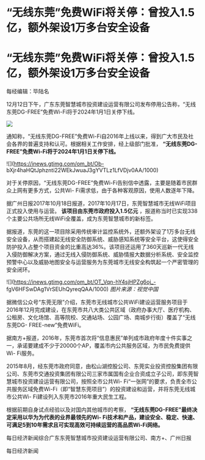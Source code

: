 # “无线东莞”免费WiFi将关停：曾投入1.5亿，额外架设1万多台安全设备

# “无线东莞”免费WiFi将关停：曾投入1.5亿，额外架设1万多台安全设备

每经编辑：毕陆名

12月12日下午，广东东莞智慧城市投资建设运营有限公司发布停用公告称，“无线东莞DG-FREE”免费Wi-Fi将于2024年1月1日关停下线。

![](https://inews.gtimg.com/om_bt/OE1a1Tw24QLvwv4DJkBm9IsVJ5F6OS3PJ4pRJbKaF14BMAA/1000)

通知称，“无线东莞DG-FREE”免费Wi-Fi自2016年上线以来，得到广大市民及社会各界的普遍支持和认可。根据相关工作安排，经上级部门批准，
**“无线东莞DG-FREE”免费Wi-Fi将于2024年1月1日关停下线。**

![](https://inews.gtimg.com/om_bt/Ob-
bXjr4haHQtJphznti22WEkJwuaJ3gYVTLz1LfVDjv0AA/1000)

对于关停原因，“无线东莞DG-FREE”免费Wi-Fi告别信中透露，主要是随着市民群众上网有更多方式，公共Wi-
Fi需求低，由于各种客观原因，使用人数逐年下降。

据广州日报2017年10月18日报道，2017年10月17日，东莞智慧城市无线WiFi项目正式投入使用与运营。 **该项目由东莞市政府投入1.5亿元**
，报道称当时已实现338个主要公共场所无线WiFi全覆盖，成为东莞智慧城市的新标签。

据报道，东莞的这一项目除采用传统审计监控系统外，还额外架设了1万多台无线安全设备，从而搭建起无线安全防御系统、威胁感知系统等安全平台，这使得安全防护投入占整个项目资金的比重高达36%。该项目还运用了360天巡新一代无线入侵防御解决方案，通过无线入侵防御系统、威胁情报大数据分析系统、安全监控预警中心以及威胁地图安全与运营服务为东莞城市无线安全构筑起一个严密管理的安全闭环。

![](https://inews.gtimg.com/om_bt/OT_Vqn-hY4sjHPZg6oj_-
fgV6HFSwDAg1VrSEUhQyreqQAA/1000) _图片来源：视觉中国_

据微信公众号“东莞无限”介绍，东莞市无线城市公共WiFi建设运营服务项目于2016年12月完成建设，在东莞市共八大类公共区域（政府办事大厅、医疗机构、公租房、文化场馆、高等院校、交通站场、公园广场、南城步行街）覆盖了“无线东莞DG-
FREE-new”免费WiFi。

据南方+报道，2016年，东莞市首次将“信息惠民”单列成市政府年度十件实事之一，承诺要建成不少于20000个AP，覆盖市内公共服务区域，为市民免费提供Wi-
Fi服务。

2015年8月，经东莞市政府同意，由松山湖控股公司、东莞实业投资控股集团有限公司、东莞市交通投资集团有限公司三家市属国有企业合资成立子公司，即东莞智慧城市投资建设运营有限公司，按照全市公共Wi-
Fi“一张网”的要求，负责全市公共服务区域免费Wi-Fi（即“智慧东莞项目”）的投资建设和运营，并将东莞无线城市公共Wi-
Fi建设列入东莞市2016年重大民生工程。

根据前期自身试点经验以及对国内其他城市的考察， **“无线东莞DG-FREE”最终决定采用以华为为代表的业界最领先的Wi-
Fi技术和产品，建设安全、稳定、快速、可满足5到10年需求且可实现高效可持续运营的高品质Wi-Fi网络。**

每日经济新闻综合广东东莞智慧城市投资建设运营有限公司、南方+、广州日报

每日经济新闻

